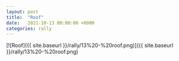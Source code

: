 ```yaml
---
layout: post
title:  "Roof"
date:   2021-10-13 00:00:00 +0000
categories: rally
---
```


[![Roof]({{ site.baseurl }}/rally/13%20-%20roof.png)]({{ site.baseurl }}/rally/13%20-%20roof.png)

